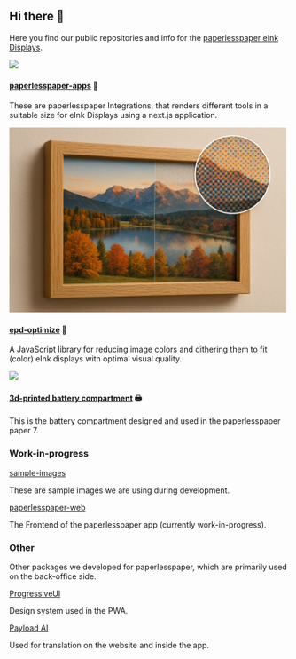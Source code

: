 ## Hi there 👋

Here you find our public repositories and info for the [paperlesspaper eInk Displays](https://paperlesspaper.de/en).

<img src="https://paperlesspaper.de/_next/image?url=https%3A%2F%2Fres.cloudinary.com%2Fwirewire%2Fimage%2Fupload%2FIMG_3151-Bearbeitet.jpg.jpg&w=2048&h=700&q=75" style="width: 500px;" />

#### [paperlesspaper-apps](https://github.com/paperlesspaper/paperlesspaper-apps) 🍿

These are paperlesspaper Integrations, that renders different tools in a suitable size for eInk Displays using a next.js application.

<img src="https://raw.githubusercontent.com/Utzel-Butzel/epdoptimize/refs/heads/main/intro-image.jpg" style="width: 500px" />

#### [epd-optimize](https://github.com/Utzel-Butzel/epdoptimize) 🌈

A JavaScript library for reducing image colors and dithering them to fit (color) eInk displays with optimal visual quality.

<img src="https://makerworld.bblmw.com/makerworld/model/US31f5710b4374d3/design/2025-08-04_75bad575f15e2.jpg?x-oss-process=image/resize,w_1000/format,webp" style="width: 500px" />

#### [3d-printed battery compartment](https://makerworld.com/de/models/1668788-paper-7-battery-compartment) 🖶

This is the battery compartment designed and used in the paperlesspaper paper 7.

### Work-in-progress

[sample-images](https://github.com/paperlesspaper/sample-images)

These are sample images we are using during development.

[paperlesspaper-web](https://github.com/paperlesspaper/paperlesspaper-web)

The Frontend of the paperlesspaper app (currently work-in-progress).

### Other

Other packages we developed for paperlesspaper, which are primarily used on the back-office side.

[ProgressiveUI](https://github.com/Polyxo/pui)

Design system used in the PWA.

[Payload AI](https://github.com/wirewirewirewire/payload-ai)

Used for translation on the website and inside the app.
